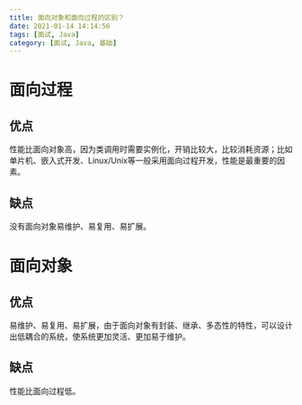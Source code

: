 ```yaml
---
title: 面向对象和面向过程的区别？
date: 2021-01-14 14:14:56
tags: [面试, Java]
category: [面试, Java, 基础]
---
```


# 面向过程

## 优点

性能比面向对象高，因为类调用时需要实例化，开销比较大，比较消耗资源；比如单片机、嵌入式开发、Linux/Unix等一般采用面向过程开发，性能是最重要的因素。 

## 缺点

没有面向对象易维护、易复用、易扩展。

# 面向对象

## 优点

易维护、易复用、易扩展，由于面向对象有封装、继承、多态性的特性，可以设计出低耦合的系统，使系统更加灵活、更加易于维护。

## 缺点

性能比面向过程低。

